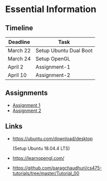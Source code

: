 # Essential Information

## Timeline

| Deadline | Task								|
| -------- | ---------------------------------- |
| March 22 | Setup Ubuntu Dual Boot				|
| March 24 | Setup OpenGL						|
| April 2  | Assignment-1						|
| April 10 | Assignment-2						|

## Assignments
* [Assignment 1](https://github.com/SoC-OpenGL/Assignment-1-Rasterization)
* [Assignment 2](https://github.com/SoC-OpenGL/Assignment-2-ModellingViewingPipeline)

## Links
* https://ubuntu.com/download/desktop

	(Setup Ubuntu 18.04.4 LTS)
* https://learnopengl.com/
* https://github.com/paragchaudhuri/cs475-tutorials/tree/master/Tutorial_00
